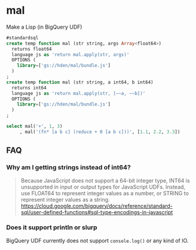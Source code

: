# mal
Make a Lisp (in BigQuery UDF)

```sql
#standardsql
create temp function mal (str string, args Array<float64>)
  returns float64
  language js as 'return mal.apply(str, args)'
  OPTIONS (
    library=['gs://hden/mal/bundle.js']
  )
;
create temp function mal (str string, a int64, b int64)
  returns int64
  language js as 'return mal.apply(str, [~~a, ~~b])'
  OPTIONS (
    library=['gs://hden/mal/bundle.js']
  )
;

select mal('+', 1, 3)
     , mal('(fn* [a b c] (reduce + 0 [a b c]))', [1.1, 2.2, 3.3])
```

## FAQ

### Why am I getting strings instead of int64?

> Because JavaScript does not support a 64-bit integer type, INT64 is unsupported in input or output types for JavaScript UDFs. Instead, use FLOAT64 to represent integer values as a number, or STRING to represent integer values as a string. https://cloud.google.com/bigquery/docs/reference/standard-sql/user-defined-functions#sql-type-encodings-in-javascript

### Does it support println or slurp

BigQuery UDF currently does not support `console.log()` or any kind of IO.
